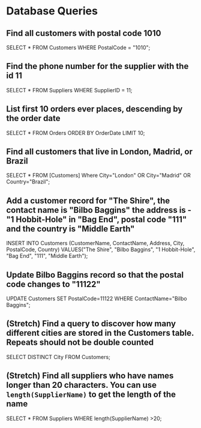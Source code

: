 # Database Queries

## Find all customers with postal code 1010
SELECT * FROM Customers WHERE PostalCode = "1010";

## Find the phone number for the supplier with the id 11
SELECT * FROM Suppliers WHERE SupplierID = 11;

## List first 10 orders ever places, descending by the order date
SELECT * FROM Orders ORDER BY OrderDate LIMIT 10;

## Find all customers that live in London, Madrid, or Brazil
SELECT * FROM [Customers] Where City="London" OR City="Madrid" OR Country="Brazil";

## Add a customer record for "The Shire", the contact name is "Bilbo Baggins" the address is -"1 Hobbit-Hole" in "Bag End", postal code "111" and the country is "Middle Earth"
INSERT INTO Customers (CustomerName, ContactName, Address, City, PostalCode, Country) VALUES("The Shire", "Bilbo Baggins", "1 Hobbit-Hole", "Bag End", "111", "Middle Earth");

## Update Bilbo Baggins record so that the postal code changes to "11122"
UPDATE Customers SET PostalCode=11122 WHERE ContactName="Bilbo Baggins";

## (Stretch) Find a query to discover how many different cities are stored in the Customers table. Repeats should not be double counted
SELECT DISTINCT City FROM Customers;

## (Stretch) Find all suppliers who have names longer than 20 characters. You can use `length(SupplierName)` to get the length of the name
SELECT * FROM Suppliers WHERE length(SupplierName) >20;
